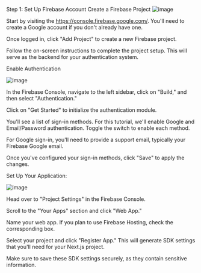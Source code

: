 Step 1: Set Up Firebase Account
Create a Firebase Project
![image](https://github.com/user-attachments/assets/2ecb87a9-e5d4-45de-8fa5-01408214016d)


Start by visiting the https://console.firebase.google.com/. You'll need to create a Google account if you don't already have one.

Once logged in, click "Add Project" to create a new Firebase project.

Follow the on-screen instructions to complete the project setup. This will serve as the backend for your authentication system.

Enable Authentication

![image](https://github.com/user-attachments/assets/04dff0ad-8bb1-4846-94b3-1f9c9bc172c2)

In the Firebase Console, navigate to the left sidebar, click on "Build," and then select "Authentication."

Click on "Get Started" to initialize the authentication module.

You'll see a list of sign-in methods. For this tutorial, we'll enable Google and Email/Password authentication. Toggle the switch to enable each method.

For Google sign-in, you'll need to provide a support email, typically your Firebase Google email.

Once you've configured your sign-in methods, click "Save" to apply the changes.

Set Up Your Application:

![image](https://github.com/user-attachments/assets/34314c19-6967-47de-b76d-77f62bab946e)

Head over to "Project Settings" in the Firebase Console.

Scroll to the "Your Apps" section and click "Web App."

Name your web app. If you plan to use Firebase Hosting, check the corresponding box.

Select your project and click "Register App." This will generate SDK settings that you'll need for your Next.js project.

Make sure to save these SDK settings securely, as they contain sensitive information.

